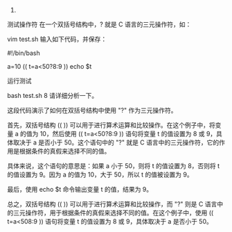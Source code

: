 1.
测试操作符
在一个双括号结构中，? 就是 C 语言的三元操作符，如：

vim test.sh
输入如下代码，并保存：

 #!/bin/bash

 a=10
 (( t=a<50?8:9 ))
 echo $t

运行测试

bash test.sh
8
请详细分析一下。


这段代码演示了如何在双括号结构中使用 "?" 作为三元操作符。

首先，双括号结构 (( )) 可以用于进行算术运算和比较操作。在这个例子中，将变量 a 的值为 10，然后使用 (( t=a<50?8:9 )) 语句将变量 t 的值设置为 8 或 9，具体取决于 a 是否小于 50。这个语句中的 "?" 就是 C 语言中的三元操作符，它的作用是根据条件的真假来选择不同的值。

具体来说，这个语句的意思是：如果 a 小于 50，则将 t 的值设置为 8，否则将 t 的值设置为 9。因为 a 的值为 10，大于 50，所以 t 的值被设置为 9。

最后，使用 echo $t 命令输出变量 t 的值，结果为 9。

总之，双括号结构 (( )) 可以用于进行算术运算和比较操作，而 "?" 则是 C 语言中的三元操作符，用于根据条件的真假来选择不同的值。在这个例子中，使用 (( t=a<508:9 )) 语句将变量 t 的值设置为 8 或 9，具体取决于 a 是否小于 50。
